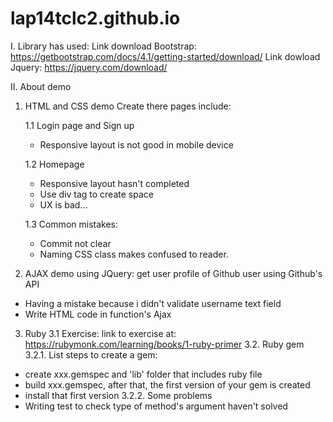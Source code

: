 # lap14tclc2.github.io
I. Library has used: 
Link download Bootstrap: https://getbootstrap.com/docs/4.1/getting-started/download/
Link dowload Jquery: https://jquery.com/download/

II. About demo

1. HTML and CSS demo
Create there pages include:

    1.1 Login page and Sign up 
    + Responsive layout is not good in mobile device


    1.2 Homepage
    + Responsive layout hasn't completed 
    + Use div tag to create space 
    + UX is bad...

    1.3 Common mistakes:
    + Commit not clear
    + Naming CSS class makes confused to reader.

2. AJAX demo using JQuery: get user profile of Github user using Github's API
+ Having a mistake because i didn't validate username text field
+ Write HTML code in function's Ajax


3. Ruby
3.1 Exercise: link to exercise at: https://rubymonk.com/learning/books/1-ruby-primer
3.2. Ruby gem
3.2.1. List steps to create a gem:
+ create xxx.gemspec and 'lib' folder that includes ruby file
+ build xxx.gemspec, after that, the  first version of your gem is created
+ install that first version
3.2.2. Some problems
+ Writing test to check type of method's argument haven't solved

